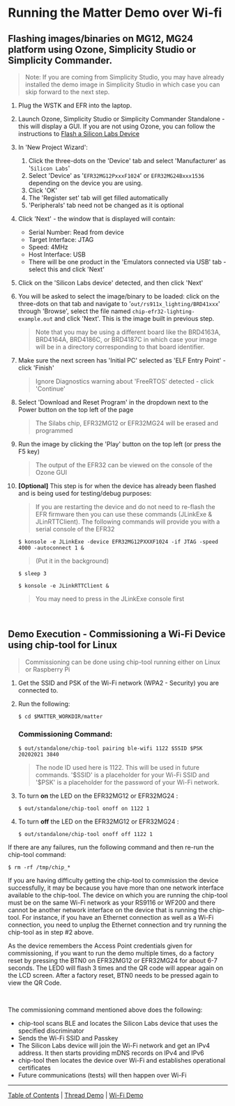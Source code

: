 # Running the Matter Demo over Wi-fi

## Flashing images/binaries on MG12, MG24 platform using Ozone, Simplicity Studio or Simplicity Commander.

> Note: If you are coming from Simplicity Studio, you may have already installed
> the demo image in Simplicity Studio in which case you can skip forward to the
> next step.

1.  Plug the WSTK and EFR into the laptop.

2.  Launch Ozone, Simplicity Studio or Simplicity Commander Standalone - this
    will display a GUI. If you are not using Ozone, you can follow the
    instructions to
    [Flash a Silicon Labs Device](../general/FLASH_SILABS_DEVICE.md)

3.  In 'New Project Wizard':

    1. Click the three-dots on the 'Device' tab and select 'Manufacturer' as
       '`Silicon Labs`'
    2. Select 'Device' as '`EFR32MG12PxxxF1024`' or `EFR32MG24Bxxx1536`
       depending on the device you are using.
    3. Click 'OK'
    4. The 'Register set' tab will get filled automatically
    5. 'Peripherals' tab need not be changed as it is optional

4.  Click 'Next' - the window that is displayed will contain:

    -   Serial Number: Read from device
    -   Target Interface: JTAG
    -   Speed: 4MHz
    -   Host Interface: USB
    -   There will be one product in the 'Emulators connected via USB' tab -
        select this and click 'Next'

5.  Click on the 'Silicon Labs device' detected, and then click 'Next'

6.  You will be asked to select the image/binary to be loaded: click on the
    three-dots on that tab and navigate to '`out/rs911x_lighting/BRD41xxx`'
    through 'Browse', select the file named `chip-efr32-lighting-example.out`
    and click 'Next'. This is the image built in previous step.

    > Note that you may be using a different board like the BRD4163A, BRD4164A,
    > BRD4186C, or BRD4187C in which case your image will be in a directory
    > corresponding to that board identifier.

7.  Make sure the next screen has 'Initial PC' selected as 'ELF Entry Point' -
    click 'Finish'

    > Ignore Diagnostics warning about 'FreeRTOS' detected - click 'Continue'

8.  Select 'Download and Reset Program' in the dropdown next to the Power button
    on the top left of the page

    > The Silabs chip, EFR32MG12 or EFR32MG24 will be erased and programmed

9.  Run the image by clicking the 'Play' button on the top left (or press the F5
    key)

    > The output of the EFR32 can be viewed on the console of the Ozone GUI

10. **[Optional]** This step is for when the device has already been flashed and
    is being used for testing/debug purposes:

    > If you are restarting the device and do not need to re-flash the EFR
    > firmware then you can use these commands (JLinkExe & JLinRTTClient). The
    > following commands will provide you with a serial console of the EFR32
    > <br>

    ```shell
    $ konsole -e JLinkExe -device EFR32MG12PXXXF1024 -if JTAG -speed 4000 -autoconnect 1 &
    ```

    > (Put it in the background)

    ```shell
    $ sleep 3
    ```

    ```shell
    $ konsole -e JLinkRTTClient &
    ```

    > You may need to press <ENTER> in the JLinkExe console first

<br>

## Demo Execution - Commissioning a Wi-Fi Device using chip-tool for Linux

> Commissioning can be done using chip-tool running either on Linux or Raspberry
> Pi

1. Get the SSID and PSK of the Wi-Fi network (WPA2 - Security) you are connected
   to.
2. Run the following:

    ```shell
    $ cd $MATTER_WORKDIR/matter
    ```

    ### Commissioning Command:

    ```shell
    $ out/standalone/chip-tool pairing ble-wifi 1122 $SSID $PSK 20202021 3840
    ```

    > The node ID used here is 1122. This will be used in future commands.
    > '\$SSID' is a placeholder for your Wi-Fi SSID and '\$PSK' is a placeholder
    > for the password of your Wi-Fi network.

3. To turn **on** the LED on the EFR32MG12 or EFR32MG24 :
    ```shell
    $ out/standalone/chip-tool onoff on 1122 1
    ```
4. To turn **off** the LED on the EFR32MG12 or EFR32MG24 :
    ```shell
    $ out/standalone/chip-tool onoff off 1122 1
    ```

If there are any failures, run the following command and then re-run the
chip-tool command:

```shell
$ rm -rf /tmp/chip_*
```

If you are having difficulty getting the chip-tool to commission the device
successfully, it may be because you have more than one network interface
available to the chip-tool. The device on which you are running the chip-tool
must be on the same Wi-Fi network as your RS9116 or WF200 and there cannot be
another network interface on the device that is running the chip-tool. For
instance, if you have an Ethernet connection as well as a Wi-Fi connection, you
need to unplug the Ethernet connection and try running the chip-tool as in step
#2 above.

As the device remembers the Access Point credentials given for commissioning, if
you want to run the demo multiple times, do a factory reset by pressing the BTN0
on EFR32MG12 or EFR32MG24 for about 6-7 seconds. The LED0 will flash 3 times and
the QR code will appear again on the LCD screen. After a factory reset, BTN0 needs to be pressed again to view the QR Code.

<br>

The commissioning command mentioned above does the following:

-   chip-tool scans BLE and locates the Silicon Labs device that uses the
    specified discriminator
-   Sends the Wi-Fi SSID and Passkey
-   The Silicon Labs device will join the Wi-Fi network and get an IPv4 address.
    It then starts providing mDNS records on IPv4 and IPv6
-   chip-tool then locates the device over Wi-Fi and establishes operational
    certificates
-   Future communications (tests) will then happen over Wi-Fi

---

[Table of Contents](../README.md) | [Thread Demo](../thread/DEMO_OVERVIEW.md) |
[Wi-Fi Demo](./DEMO_OVERVIEW.md)
